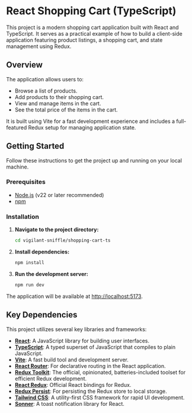 # React Shopping Cart (TypeScript)

This project is a modern shopping cart application built with React and TypeScript. It serves as a practical example of how to build a client-side application featuring product listings, a shopping cart, and state management using Redux.

## Overview

The application allows users to:

-   Browse a list of products.
-   Add products to their shopping cart.
-   View and manage items in the cart.
-   See the total price of the items in the cart.

It is built using Vite for a fast development experience and includes a full-featured Redux setup for managing application state.

## Getting Started

Follow these instructions to get the project up and running on your local machine.

### Prerequisites

-   [Node.js](https://nodejs.org/en/) (v22 or later recommended)
-   [npm](https://www.npmjs.com/)

### Installation

1.  **Navigate to the project directory:**
    ```bash
    cd vigilant-sniffle/shopping-cart-ts
    ```

2.  **Install dependencies:**
    ```bash
    npm install
    ```

3.  **Run the development server:**
    ```bash
    npm run dev
    ```

The application will be available at [http://localhost:5173](http://localhost:5173).

## Key Dependencies

This project utilizes several key libraries and frameworks:

-   **[React](https://react.dev/)**: A JavaScript library for building user interfaces.
-   **[TypeScript](https://www.typescriptlang.org/)**: A typed superset of JavaScript that compiles to plain JavaScript.
-   **[Vite](https://vitejs.dev/)**: A fast build tool and development server.
-   **[React Router](https://reactrouter.com/)**: For declarative routing in the React application.
-   **[Redux Toolkit](https://redux-toolkit.js.org/)**: The official, opinionated, batteries-included toolset for efficient Redux development.
-   **[React Redux](https://react-redux.js.org/)**: Official React bindings for Redux.
-   **[Redux Persist](https://github.com/rt2zz/redux-persist)**: For persisting the Redux store to local storage.
-   **[Tailwind CSS](https://tailwindcss.com/)**: A utility-first CSS framework for rapid UI development.
-   **[Sonner](https://sonner.emilkowal.ski/)**: A toast notification library for React.
